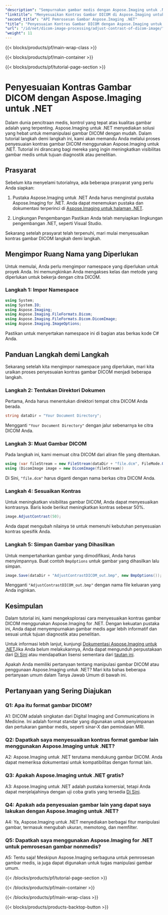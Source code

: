 ```yaml
---
"description": "Sempurnakan gambar medis dengan Aspose.Imaging untuk .NET. Sesuaikan kontras gambar DICOM dengan langkah mudah."
"linktitle": "Menyesuaikan Kontras Gambar DICOM di Aspose.Imaging untuk .NET"
"second_title": "API Pemrosesan Gambar Aspose.Imaging .NET"
"title": "Penyesuaian Kontras Gambar DICOM dengan Aspose.Imaging untuk .NET"
"url": "/id/net/dicom-image-processing/adjust-contrast-of-dicom-image/"
"weight": 11
---
```


{{< blocks/products/pf/main-wrap-class >}}

{{< blocks/products/pf/main-container >}}

{{< blocks/products/pf/tutorial-page-section >}}

# Penyesuaian Kontras Gambar DICOM dengan Aspose.Imaging untuk .NET

Dalam dunia pencitraan medis, kontrol yang tepat atas kualitas gambar adalah yang terpenting. Aspose.Imaging untuk .NET menyediakan solusi yang hebat untuk memanipulasi gambar DICOM dengan mudah. Dalam tutorial langkah demi langkah ini, kami akan memandu Anda melalui proses penyesuaian kontras gambar DICOM menggunakan Aspose.Imaging untuk .NET. Tutorial ini dirancang bagi mereka yang ingin meningkatkan visibilitas gambar medis untuk tujuan diagnostik atau penelitian. 

## Prasyarat

Sebelum kita menyelami tutorialnya, ada beberapa prasyarat yang perlu Anda siapkan:

1. Pustaka Aspose.Imaging untuk .NET
Anda harus menginstal pustaka Aspose.Imaging for .NET. Anda dapat menemukan pustaka dan dokumentasi terperinci di [Aspose.Imaging untuk halaman .NET](https://reference.aspose.com/imaging/net/).

2. Lingkungan Pengembangan
Pastikan Anda telah menyiapkan lingkungan pengembangan .NET, seperti Visual Studio.

Sekarang setelah prasyarat telah terpenuhi, mari mulai menyesuaikan kontras gambar DICOM langkah demi langkah.

## Mengimpor Ruang Nama yang Diperlukan

Untuk memulai, Anda perlu mengimpor namespace yang diperlukan untuk proyek Anda. Ini memungkinkan Anda mengakses kelas dan metode yang diperlukan untuk bekerja dengan citra DICOM.

### Langkah 1: Impor Namespace

```csharp
using System;
using System.IO;
using Aspose.Imaging;
using Aspose.Imaging.FileFormats.Dicom;
using Aspose.Imaging.FileFormats.Dicom.DicomImage;
using Aspose.Imaging.ImageOptions;
```

Pastikan untuk menyertakan namespace ini di bagian atas berkas kode C# Anda.

## Panduan Langkah demi Langkah

Sekarang setelah kita mengimpor namespace yang diperlukan, mari kita uraikan proses penyesuaian kontras gambar DICOM menjadi beberapa langkah.

### Langkah 2: Tentukan Direktori Dokumen

Pertama, Anda harus menentukan direktori tempat citra DICOM Anda berada.

```csharp
string dataDir = "Your Document Directory";
```

Mengganti `"Your Document Directory"` dengan jalur sebenarnya ke citra DICOM Anda.

### Langkah 3: Muat Gambar DICOM

Pada langkah ini, kami memuat citra DICOM dari aliran file yang ditentukan.

```csharp
using (var fileStream = new FileStream(dataDir + "file.dcm", FileMode.Open, FileAccess.Read))
using (DicomImage image = new DicomImage(fileStream))
```

Di Sini, `"file.dcm"` harus diganti dengan nama berkas citra DICOM Anda.

### Langkah 4: Sesuaikan Kontras

Untuk meningkatkan visibilitas gambar DICOM, Anda dapat menyesuaikan kontrasnya. Baris kode berikut meningkatkan kontras sebesar 50%.

```csharp
image.AdjustContrast(50);
```

Anda dapat mengubah nilainya `50` untuk memenuhi kebutuhan penyesuaian kontras spesifik Anda.

### Langkah 5: Simpan Gambar yang Dihasilkan

Untuk mempertahankan gambar yang dimodifikasi, Anda harus menyimpannya. Buat contoh `BmpOptions` untuk gambar yang dihasilkan lalu simpan.

```csharp
image.Save(dataDir + "AdjustContrastDICOM_out.bmp", new BmpOptions());
```

Mengganti `"AdjustContrastDICOM_out.bmp"` dengan nama file keluaran yang Anda inginkan.

## Kesimpulan

Dalam tutorial ini, kami mengeksplorasi cara menyesuaikan kontras gambar DICOM menggunakan Aspose.Imaging for .NET. Dengan kekuatan pustaka ini, Anda dapat menyempurnakan gambar medis agar lebih informatif dan sesuai untuk tujuan diagnostik atau penelitian.

Untuk informasi lebih lanjut, kunjungi [Dokumentasi Aspose.Imaging untuk .NET](https://reference.aspose.com/imaging/net/)Jika Anda belum melakukannya, Anda dapat mengunduh perpustakaan dari [Di Sini](https://releases.aspose.com/imaging/net/) atau mendapatkan lisensi sementara dari [tautan ini](https://purchase.aspose.com/temporary-license/).

Apakah Anda memiliki pertanyaan tentang manipulasi gambar DICOM atau penggunaan Aspose.Imaging untuk .NET? Mari kita bahas beberapa pertanyaan umum dalam Tanya Jawab Umum di bawah ini.

## Pertanyaan yang Sering Diajukan

### Q1: Apa itu format gambar DICOM?

A1: DICOM adalah singkatan dari Digital Imaging and Communications in Medicine. Ini adalah format standar yang digunakan untuk penyimpanan dan pertukaran gambar medis, seperti sinar-X dan pemindaian MRI.

### Q2: Dapatkah saya menyesuaikan kontras format gambar lain menggunakan Aspose.Imaging untuk .NET?

A2: Aspose.Imaging untuk .NET terutama mendukung gambar DICOM. Anda dapat memeriksa dokumentasi untuk kompatibilitas dengan format lain.

### Q3: Apakah Aspose.Imaging untuk .NET gratis?

A3: Aspose.Imaging untuk .NET adalah pustaka komersial, tetapi Anda dapat menjelajahinya dengan uji coba gratis yang tersedia [Di Sini](https://releases.aspose.com/).

### Q4: Apakah ada penyesuaian gambar lain yang dapat saya lakukan dengan Aspose.Imaging untuk .NET?

A4: Ya, Aspose.Imaging untuk .NET menyediakan berbagai fitur manipulasi gambar, termasuk mengubah ukuran, memotong, dan memfilter.

### Q5: Dapatkah saya menggunakan Aspose.Imaging for .NET untuk pemrosesan gambar nonmedis?

A5: Tentu saja! Meskipun Aspose.Imaging serbaguna untuk pemrosesan gambar medis, ia juga dapat digunakan untuk tugas manipulasi gambar umum.

{{< /blocks/products/pf/tutorial-page-section >}}

{{< /blocks/products/pf/main-container >}}

{{< /blocks/products/pf/main-wrap-class >}}

{{< blocks/products/products-backtop-button >}}